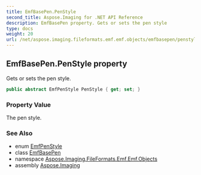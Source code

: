 ```yaml
---
title: EmfBasePen.PenStyle
second_title: Aspose.Imaging for .NET API Reference
description: EmfBasePen property. Gets or sets the pen style
type: docs
weight: 20
url: /net/aspose.imaging.fileformats.emf.emf.objects/emfbasepen/penstyle/
---
```

## EmfBasePen.PenStyle property

Gets or sets the pen style.

```csharp
public abstract EmfPenStyle PenStyle { get; set; }
```

### Property Value

The pen style.

### See Also

* enum [EmfPenStyle](../../../aspose.imaging.fileformats.emf.emf.consts/emfpenstyle/)
* class [EmfBasePen](../)
* namespace [Aspose.Imaging.FileFormats.Emf.Emf.Objects](../../emfbasepen/)
* assembly [Aspose.Imaging](../../../)


